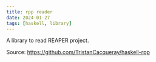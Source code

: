 ```yaml
---
title: rpp reader
date: 2024-01-27
tags: [haskell, library]
---
```


A library to read REAPER project.

Source: https://github.com/TristanCacqueray/haskell-rpp
